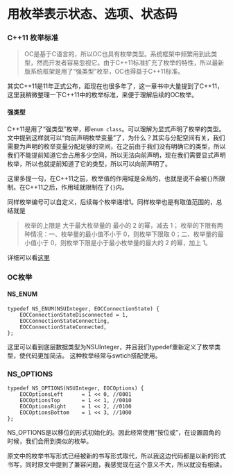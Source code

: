 # 用枚举表示状态、选项、状态码

### C++11 枚举标准

> OC是基于C语言的，所以OC也具有枚举类型。系统框架中频繁用到此类型，然而开发者容易忽视它。由于C++11标准扩充了枚举的特性，所以最新版系统框架是用了“强类型”枚举，OC也得益于C++11标准。

其实C++11是11年正式公布，距现在也很多年了，这一章书中大量提到了C++11，这里我稍微整理一下C++11中的枚举标准，来便于理解后续的OC枚举。

#### 强类型

C++11是用了“强类型”枚举，即`enum class`。可以理解为显式声明了枚举的类型。文中提到这样就可以“向前声明枚举变量”了，为什么？其实与分配空间有关，我们需要为声明的枚举变量分配足够的空间，在之前由于我们没有明确它的类型，所以我们不能提前知道它会占用多少空间，所以无法向前声明，现在我们需要显式声明枚举，所以也就提前知道了它的类型，所以可以向前声明了。

这里多提一句，在C++11之前，枚举值的作用域是全局的，也就是说不会被`{}`所限制。在C++11之后，作用域就限制在了`{}`内。

同样枚举编号可以自定义，后续每个枚举递增1。同样枚举也是有取值范围的，总结就是

> 枚举的上限是 大于最大枚举量的 最小的 2 的幂，减去 1；
> 枚举的下限有两种情况：一、枚举量的最小值不小于 0，则枚举下限取 0；二、枚举量的最小值小于 0，则枚举下限是小于最小枚举量的最大的 2 的幂，加上 1。

详细可以看[这里](https://www.runoob.com/w3cnote/cpp-enums-intro-and-strongly-typed.html)

### OC枚举

#### NS_ENUM

```
typedef NS_ENUM(NSUInteger, EOCConnectionState) {
    EOCConnectionStateDisconnected = 1,
    EOCConnectionStateConnecting,
    EOCConnectionStateConnected,
};
```

这里可以看到底层数据类型为NSUInteger，并且我们typedef重新定义了枚举类型，使代码更加简洁。
这种枚举经常与swtich搭配使用。

### NS_OPTIONS

```
typedef NS_OPTIONS(NSUInteger, EOCOptions) {
    EOCOptionsLeft      = 1 << 0, //0001
    EOCOptionsTop       = 1 << 1, //0010
    EOCOptionsRight     = 1 << 2, //0100
    EOCOptionsBottom    = 1 << 3, //1000
};
```
NS_OPTIONS是以移位的形式初始化的。因此经常使用“按位或”，在设置圆角的时候，我们会用到类似的枚举。

原文中的枚举书写形式已经被新的书写形式取代，所以我这边代码都是以新的形式书写，同时原文中提到了兼容问题，我感觉现在这个意义不大，所以就没有细读。
